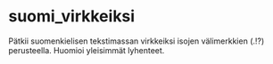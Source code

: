 # suomi_virkkeiksi
Pätkii suomenkielisen tekstimassan virkkeiksi isojen välimerkkien (.!?) perusteella. Huomioi yleisimmät lyhenteet.
